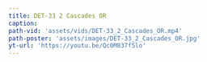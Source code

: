 ```yaml
---
title: DET-33 2 Cascades OR
caption:
path-vid: 'assets/vids/DET-33_2_Cascades_OR.mp4'
path-poster: 'assets/images/DET-33_2_Cascades_OR.jpg'
yt-url: 'https://youtu.be/Qc0M837f5lo'
---
```

